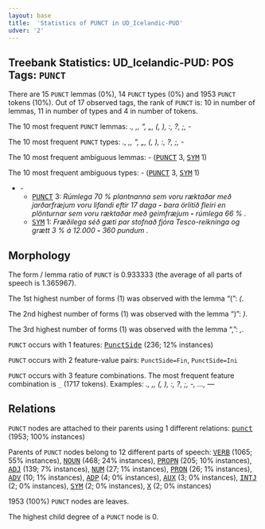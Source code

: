 ```yaml
---
layout: base
title:  'Statistics of PUNCT in UD_Icelandic-PUD'
udver: '2'
---
```


## Treebank Statistics: UD_Icelandic-PUD: POS Tags: `PUNCT`

There are 15 `PUNCT` lemmas (0%), 14 `PUNCT` types (0%) and 1953 `PUNCT` tokens (10%).
Out of 17 observed tags, the rank of `PUNCT` is: 10 in number of lemmas, 11 in number of types and 4 in number of tokens.

The 10 most frequent `PUNCT` lemmas: <em>., ,, “, „, (, ), :, ?, ;, -</em>

The 10 most frequent `PUNCT` types:  <em>., ,, “, „, (, ), :, ?, ;, -</em>

The 10 most frequent ambiguous lemmas: <em>-</em> (<tt><a href="is_pud-pos-PUNCT.html">PUNCT</a></tt> 3, <tt><a href="is_pud-pos-SYM.html">SYM</a></tt> 1)

The 10 most frequent ambiguous types:  <em>-</em> (<tt><a href="is_pud-pos-PUNCT.html">PUNCT</a></tt> 3, <tt><a href="is_pud-pos-SYM.html">SYM</a></tt> 1)


* <em>-</em>
  * <tt><a href="is_pud-pos-PUNCT.html">PUNCT</a></tt> 3: <em>Rúmlega 70 % plantnanna sem voru ræktaðar með jarðarfræjum voru lifandi eftir 17 daga <b>-</b> bara örlítið fleiri en plönturnar sem voru ræktaðar með geimfræjum <b>-</b> rúmlega 66 % .</em>
  * <tt><a href="is_pud-pos-SYM.html">SYM</a></tt> 1: <em>Fræðilega séð gæti par stofnað fjóra Tesco-reikninga og grætt 3 % á 12.000 <b>-</b> 360 pundum .</em>

## Morphology

The form / lemma ratio of `PUNCT` is 0.933333 (the average of all parts of speech is 1.365967).

The 1st highest number of forms (1) was observed with the lemma “(”: <em>(</em>.

The 2nd highest number of forms (1) was observed with the lemma “)”: <em>)</em>.

The 3rd highest number of forms (1) was observed with the lemma “,”: <em>,</em>.

`PUNCT` occurs with 1 features: <tt><a href="is_pud-feat-PunctSide.html">PunctSide</a></tt> (236; 12% instances)

`PUNCT` occurs with 2 feature-value pairs: `PunctSide=Fin`, `PunctSide=Ini`

`PUNCT` occurs with 3 feature combinations.
The most frequent feature combination is `_` (1717 tokens).
Examples: <em>., ,, (, ), :, ?, ;, -, ..., —</em>


## Relations

`PUNCT` nodes are attached to their parents using 1 different relations: <tt><a href="is_pud-dep-punct.html">punct</a></tt> (1953; 100% instances)

Parents of `PUNCT` nodes belong to 12 different parts of speech: <tt><a href="is_pud-pos-VERB.html">VERB</a></tt> (1065; 55% instances), <tt><a href="is_pud-pos-NOUN.html">NOUN</a></tt> (468; 24% instances), <tt><a href="is_pud-pos-PROPN.html">PROPN</a></tt> (205; 10% instances), <tt><a href="is_pud-pos-ADJ.html">ADJ</a></tt> (139; 7% instances), <tt><a href="is_pud-pos-NUM.html">NUM</a></tt> (27; 1% instances), <tt><a href="is_pud-pos-PRON.html">PRON</a></tt> (26; 1% instances), <tt><a href="is_pud-pos-ADV.html">ADV</a></tt> (10; 1% instances), <tt><a href="is_pud-pos-ADP.html">ADP</a></tt> (4; 0% instances), <tt><a href="is_pud-pos-AUX.html">AUX</a></tt> (3; 0% instances), <tt><a href="is_pud-pos-INTJ.html">INTJ</a></tt> (2; 0% instances), <tt><a href="is_pud-pos-SYM.html">SYM</a></tt> (2; 0% instances), <tt><a href="is_pud-pos-X.html">X</a></tt> (2; 0% instances)

1953 (100%) `PUNCT` nodes are leaves.

The highest child degree of a `PUNCT` node is 0.

